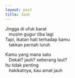 ```yaml
---
layout: post
title: Jauh
---
```


<p>Jingga di ufuk barat<br/>
&nbsp;&nbsp;&nbsp;musim gugur tiba lagi<br/>
Tapi, ikatan hati terhadap kamu<br/>
&nbsp;&nbsp;&nbsp;takkan pernah luruh</p>

<p>Kamu yang mana satu<br/>
&nbsp;&nbsp;&nbsp;Dekat? jauh? seberang laut?<br/>
Itu tidak penting<br/>
&nbsp;&nbsp;&nbsp;hakikatnya, kau amat jauh</p>
